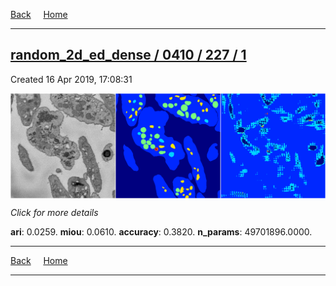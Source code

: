 
[Back](..)&nbsp;&nbsp;&nbsp;&nbsp;&nbsp;[Home](https://leapmanlab.github.io/snapshots)

---

<div class="summary"><a href="1"><h2>random_2d_ed_dense / 0410 / 227 / 1</h2></a><p>Created 16 Apr 2019, 17:08:31
</p><a href="1"><img src="1/media/summary.png" align="center"></a><p>
<i>Click for more details</i>
</p></div>

**ari**: 0.0259. **miou**: 0.0610. **accuracy**: 0.3820. **n_params**: 49701896.0000. 

---

[Back](..)&nbsp;&nbsp;&nbsp;&nbsp;&nbsp;[Home](https://leapmanlab.github.io/snapshots)

---
